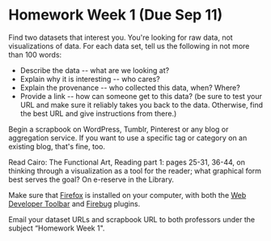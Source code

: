 # Homework Week 1 (Due Sep 11)

Find two datasets that interest you. You're looking for raw data, not visualizations of data. For each data set, tell us the following in not more than 100 words:

* Describe the data -- what are we looking at?
* Explain why it is interesting -- who cares?
* Explain the provenance -- who collected this data, when? Where?
* Provide a link -- how can someone get to this data? (be sure to test your URL and make sure it reliably takes you back to the data. Otherwise, find the best URL and give instructions from there.)
  
Begin a scrapbook on WordPress, Tumblr, Pinterest or any blog or aggregation service. If you want to use a specific tag or category on an existing blog, that's fine, too. 

Read Cairo: The Functional Art, Reading part 1: pages 25-31, 36-44, on thinking through a visualization as a tool for the reader; what graphical form best serves the goal? On e-reserve in the Library.

Make sure that [Firefox](http://www.getfirefox.com) is installed on your computer, with both the [Web Developer Toolbar](https://addons.mozilla.org/en-US/firefox/addon/web-developer/) and [Firebug](https://addons.mozilla.org/en-US/firefox/addon/firebug/) plugins.

Email your dataset URLs and scrapbook URL to both professors under the subject “Homework Week 1".  
  
